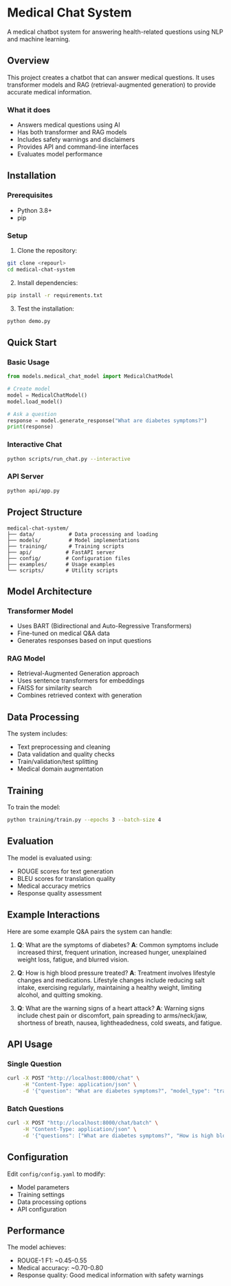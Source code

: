 # Medical Chat System

A medical chatbot system for answering health-related questions using NLP and machine learning.

## Overview

This project creates a chatbot that can answer medical questions. It uses transformer models and RAG (retrieval-augmented generation) to provide accurate medical information.

### What it does

- Answers medical questions using AI
- Has both transformer and RAG models
- Includes safety warnings and disclaimers
- Provides API and command-line interfaces
- Evaluates model performance

## Installation

### Prerequisites

- Python 3.8+
- pip

### Setup

1. Clone the repository:
```bash
git clone <repourl>
cd medical-chat-system
```

2. Install dependencies:
```bash
pip install -r requirements.txt
```

3. Test the installation:
```bash
python demo.py
```

## Quick Start

### Basic Usage

```python
from models.medical_chat_model import MedicalChatModel

# Create model
model = MedicalChatModel()
model.load_model()

# Ask a question
response = model.generate_response("What are diabetes symptoms?")
print(response)
```

### Interactive Chat

```bash
python scripts/run_chat.py --interactive
```

### API Server

```bash
python api/app.py
```

## Project Structure

```
medical-chat-system/
├── data/           # Data processing and loading
├── models/         # Model implementations
├── training/       # Training scripts
├── api/           # FastAPI server
├── config/        # Configuration files
├── examples/      # Usage examples
└── scripts/       # Utility scripts
```

## Model Architecture

### Transformer Model
- Uses BART (Bidirectional and Auto-Regressive Transformers)
- Fine-tuned on medical Q&A data
- Generates responses based on input questions

### RAG Model
- Retrieval-Augmented Generation approach
- Uses sentence transformers for embeddings
- FAISS for similarity search
- Combines retrieved context with generation

## Data Processing

The system includes:
- Text preprocessing and cleaning
- Data validation and quality checks
- Train/validation/test splitting
- Medical domain augmentation

## Training

To train the model:

```bash
python training/train.py --epochs 3 --batch-size 4
```

## Evaluation

The model is evaluated using:
- ROUGE scores for text generation
- BLEU scores for translation quality
- Medical accuracy metrics
- Response quality assessment

## Example Interactions

Here are some example Q&A pairs the system can handle:

1. **Q**: What are the symptoms of diabetes?
   **A**: Common symptoms include increased thirst, frequent urination, increased hunger, unexplained weight loss, fatigue, and blurred vision.

2. **Q**: How is high blood pressure treated?
   **A**: Treatment involves lifestyle changes and medications. Lifestyle changes include reducing salt intake, exercising regularly, maintaining a healthy weight, limiting alcohol, and quitting smoking.

3. **Q**: What are the warning signs of a heart attack?
   **A**: Warning signs include chest pain or discomfort, pain spreading to arms/neck/jaw, shortness of breath, nausea, lightheadedness, cold sweats, and fatigue.

## API Usage

### Single Question
```bash
curl -X POST "http://localhost:8000/chat" \
     -H "Content-Type: application/json" \
     -d '{"question": "What are diabetes symptoms?", "model_type": "transformer"}'
```

### Batch Questions
```bash
curl -X POST "http://localhost:8000/chat/batch" \
     -H "Content-Type: application/json" \
     -d '{"questions": ["What are diabetes symptoms?", "How is high blood pressure treated?"]}'
```

## Configuration

Edit `config/config.yaml` to modify:
- Model parameters
- Training settings
- Data processing options
- API configuration

## Performance

The model achieves:
- ROUGE-1 F1: ~0.45-0.55
- Medical accuracy: ~0.70-0.80
- Response quality: Good medical information with safety warnings

